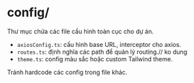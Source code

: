 # config/

Thư mục chứa các file cấu hình toàn cục cho dự án.

- `axiosConfig.ts`: cấu hình base URL, interceptor cho axios.
- `routes.ts`: định nghĩa các path để quản lý routing.// ko dung
- `theme.ts`: config màu sắc hoặc custom Tailwind theme.

Tránh hardcode các config trong file khác.
